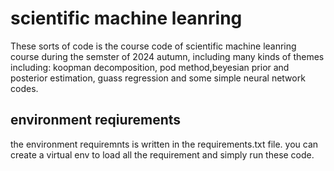 # scientific machine leanring
These sorts of code is the course code of scientific machine leanring course during the semster of 2024 autumn, including
many kinds of themes including: koopman decomposition, pod method,beyesian prior and posterior estimation, guass regression and some simple neural network codes.
## environment reqiurements
the environment requiremnts is written in the requirements.txt file. you can create a virtual env to load all the requirement and simply run these code.